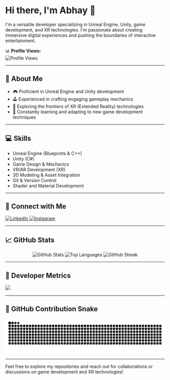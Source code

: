 # Hi there, I'm Abhay 👋

I'm a versatile developer specializing in Unreal Engine, Unity, game development, and XR technologies. I'm passionate about creating immersive digital experiences and pushing the boundaries of interactive entertainment.

📊 **Profile Views:**  
![Profile Views](https://komarev.com/ghpvc/?username=AbhayK200417&color=brightgreen&style=flat-square)

---

## 🧠 About Me

- 🎮 Proficient in Unreal Engine and Unity development  
- 🕹️ Experienced in crafting engaging gameplay mechanics  
- 🥽 Exploring the frontiers of XR (Extended Reality) technologies  
- 🌟 Constantly learning and adapting to new game development techniques  

---

## 💻 Skills

- Unreal Engine (Blueprints & C++)  
- Unity (C#)  
- Game Design & Mechanics  
- VR/AR Development (XR)  
- 3D Modeling & Asset Integration  
- Git & Version Control  
- Shader and Material Development  

---

## 🚀 Connect with Me

<p align="left">
  <a href="https://www.linkedin.com/in/abhay200417/" target="_blank">
    <img src="https://img.icons8.com/fluency/48/linkedin.png" alt="LinkedIn" />
  </a>
  <a href="https://www.instagram.com/abhay200417/" target="_blank">
    <img src="https://img.icons8.com/fluency/48/instagram-new.png" alt="Instagram" />
  </a>
</p>

---

## 📈 GitHub Stats

<p align="center">
  <img src="https://github-readme-stats.vercel.app/api?username=AbhayK200417&show_icons=true&theme=blue-white&cache_bust=1" alt="GitHub Stats" />
  <img src="https://github-readme-stats.vercel.app/api/top-langs/?username=AbhayK200417&layout=compact&theme=blue-white&cache_bust=1" alt="Top Languages" />
  <img src="https://github-readme-streak-stats.herokuapp.com/?user=AbhayK200417&theme=blue-white&hide_border=true&cache_bust=1" alt="GitHub Streak" />
</p>

---

## 🧮 Developer Metrics

<a href="https://github.com/AbhayK200417">
  <img src="https://github-profile-summary-cards.vercel.app/api/cards/profile-details?username=AbhayK200417&theme=blueberry" />
</a>

---

## 🐍 GitHub Contribution Snake

<picture>
  <source media="(prefers-color-scheme: dark)" srcset="https://raw.githubusercontent.com/AbhayK200417/AbhayK200417/output/github-contribution-grid-snake-dark.svg?cache_bust=1" />
  <source media="(prefers-color-scheme: light)" srcset="https://raw.githubusercontent.com/AbhayK200417/AbhayK200417/output/github-contribution-grid-snake.svg?cache_bust=1" />
  <img alt="github-snake" src="https://raw.githubusercontent.com/AbhayK200417/AbhayK200417/output/github-contribution-grid-snake.svg?cache_bust=1" />
</picture>

---

Feel free to explore my repositories and reach out for collaborations or discussions on game development and XR technologies!
